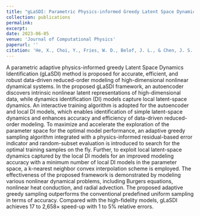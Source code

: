 ```yaml
---
title: "gLaSDI: Parametric Physics-informed Greedy Latent Space Dynamics Identification"
collection: publications
permalink: 
excerpt:
date: 2023-06-05
venue: 'Journal of Computational Physics'
paperurl: ''
citation: 'He, X., Choi, Y., Fries, W. D., Belof, J. L., & Chen, J. S. (2023). &quot;gLaSDI: Parametric Physics-informed Greedy Latent Space Dynamics Identification.&quot; <i>Journal of Computational Physics</i>. 112267.'
---
```


A parametric adaptive physics-informed greedy Latent Space Dynamics Identification (gLaSDI) method is proposed for accurate, efficient, and robust data-driven reduced-order modeling of high-dimensional nonlinear dynamical systems. In the proposed gLaSDI framework, an autoencoder discovers intrinsic nonlinear latent representations of high-dimensional data, while dynamics identification (DI) models capture local latent-space dynamics. An interactive training algorithm is adopted for the autoencoder and local DI models, which enables identification of simple latent-space dynamics and enhances accuracy and efficiency of data-driven reduced-order modeling. To maximize and accelerate the exploration of the parameter space for the optimal model performance, an adaptive greedy sampling algorithm integrated with a physics-informed residual-based error indicator and random-subset evaluation is introduced to search for the optimal training samples on the fly. Further, to exploit local latent-space dynamics captured by the local DI models for an improved modeling accuracy with a minimum number of local DI models in the parameter space, a k-nearest neighbor convex interpolation scheme is employed. The effectiveness of the proposed framework is demonstrated by modeling various nonlinear dynamical problems, including Burgers equations, nonlinear heat conduction, and radial advection. The proposed adaptive greedy sampling outperforms the conventional predefined uniform sampling in terms of accuracy. Compared with the high-fidelity models, gLaSDI achieves 17 to 2,658× speed-up with 1 to 5% relative errors.

<!---
[Download paper here](http://academicpages.github.io/files/paper1.pdf)

Recommended citation: Your Name, You. (2009). "Paper Title Number 1." <i>Journal 1</i>. 1(1).
--->
